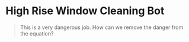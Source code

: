 # High Rise Window Cleaning Bot
> This is a very dangerous job. How can we remove the danger from the equation?
